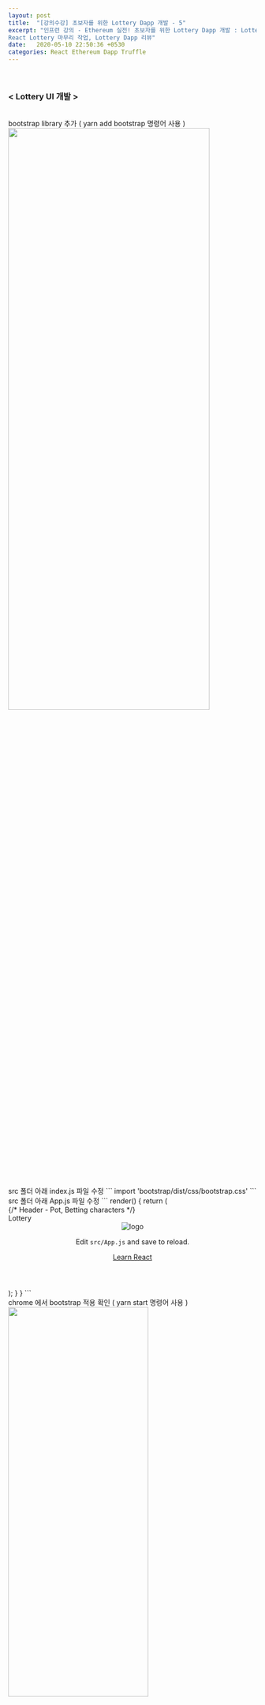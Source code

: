 ```yaml
---
layout: post
title:  "[강의수강] 초보자를 위한 Lottery Dapp 개발 - 5"
excerpt: "인프런 강의 - Ethereum 실전! 초보자를 위한 Lottery Dapp 개발 : Lottery UI 개발, Lottery UI 기능 개발, 
React Lottery 마무리 작업, Lottery Dapp 리뷰"
date:   2020-05-10 22:50:36 +0530
categories: React Ethereum Dapp Truffle
---
```



<br/>

<h3>< Lottery UI 개발 ></h3>  

<br/>
bootstrap library 추가 ( yarn add bootstrap 명령어 사용 )  
<img src="/assets/imgs/Lottery&Dapp_95.png" width="90%" height="55%" >   

<br/>
src 폴더 아래 index.js 파일 수정    
```
import 'bootstrap/dist/css/bootstrap.css'
```

<br/>
src 폴더 아래 App.js 파일 수정    
```
render() {
    return (
      <div className="App">
        {/* Header - Pot, Betting characters */}
        <div className="container">
          <div className="jumbotron">
            Lottery
          </div>
        </div>
        <header className="App-header">
          <img src={logo} className="App-logo" alt="logo"/>
          <p>
            Edit <code>src/App.js</code> and save to reload.
          </p>
          <a 
          className="App-link"
          href="https://reactjs.org"
          target="_blank"
          rel="noopener noreferrer">
            Learn React
          </a>
        </header>
      </div>
    );
  }
}
```

<br/>
chrome 에서 bootstrap 적용 확인 ( yarn start 명령어 사용 )  
<img src="/assets/imgs/Lottery&Dapp_96.png" width="75%" height="45%" >  

+ bootstrap4의 jumbotron 테마 활용 : [https://www.w3schools.com/bootstrap4/bootstrap_jumbotron.asp](https://www.w3schools.com/bootstrap4/bootstrap_jumbotron.asp)  


<br/>
src 폴더 아래 App.js 파일 수정 ( constructor 추가, render 수정 )      
```
constructor(props) {
  super(props);

  this.state = {
    betRecords: [],
    winRecords: [],
    failRecords: [],
    pot: '0',
    challenges: ['A', 'B'],
    finalRecords: [{
      bettor:'0xabcd...',
      index:'0',
      challenges:'ab',
      answer:'ab',
      targetBlockNumber:'10',
      pot:'0'
    }]
  }
}

render() {
  return (
    <div className="App">
      {/* Header - Pot, Betting characters */}
      <div className="container">
        <div className="jumbotron">
          <h1>Current Pot : {this.state.pot}</h1>
          <p>Lottery</p>
          <p>Lottery tutorial</p>
          <p>Your Bet</p>
          <p>{this.state.challenges[0]} {this.state.challenges[1]}</p>
        </div>
      </div>
        
      <header className="App-header">
        <img src={logo} className="App-logo" alt="logo"/>
        <p>
          Edit <code>src/App.js</code> and save to reload.
        </p>
        <a 
        className="App-link"
        href="https://reactjs.org"
        target="_blank"
        rel="noopener noreferrer">
          Learn React
        </a>
      </header>
    </div>
  );
}
```

<br/>
Chrome 새로고침 후, 변경사항 확인  
<img src="/assets/imgs/Lottery&Dapp_97.png" width="75%" height="45%" >  

<br/>
src 폴더 아래 App.js 파일 수정 ( getCard 추가, render 수정 )      
```
getCard = (_Character, _cardStyle) => {
  return (
    <button className={_cardStyle} >
      <div className ="card-body text-center">
        <p className="card-text"></p>
        <p className="card-text text-center">A</p>
        <p className="card-text"></p>
      </div>
    </button>
  )
}

render() {
    return (
      <div className="App">
        {/* Header - Pot, Betting characters */}
        <div className="container">
          <div className="jumbotron">
            <h1>Current Pot : {this.state.pot}</h1>
            <p>Lottery</p>
            <p>Lottery tutorial</p>
            <p>Your Bet</p>
            <p>{this.state.challenges[0]} {this.state.challenges[1]}</p>
          </div>
        </div>

        {/* Card section */}
        <div className="container">
          <div className="card-group">
            {this.getCard('A', 'card bg-primary')}
            {this.getCard('B', 'card bg-warning')}
            {this.getCard('C', 'card bg-danger')}
            {this.getCard('0', 'card bg-success')}
          </div>
        </div>


      </div>
    );
  }
}
```
+ bootstrap4 card 사용 : [https://www.w3schools.com/bootstrap4/bootstrap_cards.asp](https://www.w3schools.com/bootstrap4/bootstrap_cards.asp)  


<br/>
Chrome 새로고침 후, 변경사항 확인 -> 4가지의 Card view 확인 가능   
<img src="/assets/imgs/Lottery&Dapp_98.png" width="75%" height="45%" >  



<br/>
src 폴더 아래 App.js 파일 수정 ( getCard 수정 )      
```
getCard = (_Character, _cardStyle) => {
  let _card = '';
  if(_Character === 'A'){
    _card = '🂡'
  }
  if(_Character === 'B'){
    _card = '🂱'
  }
  if(_Character === 'C'){
    _card = '🃁'
  }
  if(_Character === '0'){
    _card = '🃑'
  }

  return (
    <button className={_cardStyle}>
      <div className ="card-body text-center">
        <p className="card-text"></p>
        <p className="card-text text-center" style={{fontSize:300}}>{_card}</p>
        <p className="card-text"></p>
      </div>
    </button>
  )
}
```
+ card deck 사용 : [https://en.wikipedia.org/wiki/Standard_52-card_deck](https://en.wikipedia.org/wiki/Standard_52-card_deck) 

<br/>
Chrome 새로고침 후, 변경사항 확인     
<img src="/assets/imgs/Lottery&Dapp_99.png" width="75%" height="45%" >  

<br/>
src 폴더 아래 App.js 파일 수정 ( render 수정 )      
```
render() {
  return (
    <div className="App">
      {/* Header - Pot, Betting characters */}
      <div className="container">
        <div className="jumbotron">
          <h1>Current Pot : {this.state.pot}</h1>
          <p>Lottery</p>
          <p>Lottery tutorial</p>
          <p>Your Bet</p>
          <p>{this.state.challenges[0]} {this.state.challenges[1]}</p>
        </div>
      </div>

      {/* Card section */}
      <div className="container">
        <div className="card-group">
          {this.getCard('A', 'card bg-primary')}
          {this.getCard('B', 'card bg-warning')}
          {this.getCard('C', 'card bg-danger')}
          {this.getCard('0', 'card bg-success')}
        </div>
      </div>
      <br></br>
      <div className="container">
        <button className="btn btn-danger btn-lg">BET!</button>
      </div>
      <br></br>
      <div className="container">
        <table className="table table-dark table-striped">
          <thead>
            <tr>
              <th>Index</th>
              <th>Address</th>
              <th>Challenge</th>
              <th>Answer</th>
              <th>Pot</th>
              <th>Status</th>
              <th>AnswerBlockNumber</th>
            </tr>
          </thead>
          <tbody>
            {
              this.state.finalRecords.map((record, index) => {
                return (
                  <tr>
                    <td></td>
                    <td></td>
                    <td></td>
                    <td></td>
                    <td></td>
                    <td></td>
                    <td></td>
                  </tr>
                )
              })
            }
          </tbody>
        </table>
      </div>
    </div>
  );
}
```

<br/>
Chrome 새로고침 후, 변경사항 확인 -> Bet버튼 생성, table 생성        
<img src="/assets/imgs/Lottery&Dapp_100.png" width="75%" height="45%" >  



<br/>
* * *
<br/>
<h3>< Lottery UI 기능 개발 ></h3> 

<br/>
src 폴더 아래 App.js 파일 수정 ( getPot 추가 )      
```
async componentDidMount() {
  await this.initWeb3();
  await this.getBetEvents();
  await this.getPot(); // getPot 테스트  
}
  
getPot = async () => {
  let pot = await this.lotteryContract.methods.getPot().call();
  let potString = this.web3.utils.fromWei(pot.toString(), 'ether'); // pot 숫자 -> 문자열
  this.setState({pot:potString})
}
```

<br/>
Chrome 새로고침 후, 변경사항 확인 -> 실시간 팟머니 출력          
<img src="/assets/imgs/Lottery&Dapp_101.png" width="75%" height="45%" >  

<br/>
src 폴더 아래 App.js 파일 수정 ( componentDidMount 수정, pollData 추가, bet 함수 수정, render 수정 )      
```
async componentDidMount() {
  await this.initWeb3();
  // await this.pollData();
  setInterval(this.pollData, 1000); // 1초마다 호출  
}

pollData = async () => { 
  await this.getPot();
}

bet = async () => {
  // nonce - 특정 address 가 몇개의 트랜잭션들을 만들었는지 알수 있음 -> 트랜잭션 replay방지, 외부의 유저가 마음대로 사용하지 못하게 하는 기능o

  let challenges = '0x' + this.state.challenges[0].toLowerCase() + this.state.challenges[1].toLowerCase();
  let nonce = await this.web3.eth.getTransactionCount(this.account);
  this.lotteryContract.methods.betAndDistribute(challenges).send({from:this.account, value:5000000000000000, gas:300000, nonce:nonce})
}

render() {
   ...//생략
      <div className="container">
        <button className="btn btn-danger btn-lg" onClick={this.bet}>BET!</button> // onClick 추가 
      </div>
   ...//생략
  );
}
```


<br/>
Chrome 새로고침 후, Bet 버튼 클릭시 상호작용 확인
- Bet 버튼 클릭 전 Metamask 이더 확인  
<img src="/assets/imgs/Lottery&Dapp_102.png" width="35%" height="30%" >  
- Bet 버튼 클릭후 승인 선택  
<img src="/assets/imgs/Lottery&Dapp_103.png" width="35%" height="30%" >  
- 계약 이후 Metamask 이더 확인  
<img src="/assets/imgs/Lottery&Dapp_104.png" width="35%" height="30%" >  
- Chrome 창에서 실시가 팟머니 확인  
<img src="/assets/imgs/Lottery&Dapp_105.png" width="75%" height="45%" >  


<br/>
src 폴더 아래 App.js 파일 수정 ( onClickCard 추가, getCard 수정, bet 함수 수정 )      
```
bet = async () => {
  // nonce - 특정 address 가 몇개의 트랜잭션들을 만들었는지 알수 있음 -> 트랜잭션 replay방지, 외부의 유저가 마음대로 사용하지 못하게 하는 기능o

  let challenges = '0x' + this.state.challenges[0].toLowerCase() + this.state.challenges[1].toLowerCase();
  let nonce = await this.web3.eth.getTransactionCount(this.account);
  this.lotteryContract.methods.betAndDistribute(challenges).send({from:this.account, value:5000000000000000, gas:300000, nonce:nonce})
  .on('transactionHash', (hash) =>{
    console.log(hash)
  })
}

onClickCard = (_Character) => {
  this.setState({
    challenges : [this.state.challenges[1], _Character]
  })
}
  
getCard = (_Character, _cardStyle) => {
  ...//생략
  
  return (
    <button className={_cardStyle} onClick = {() => {this.onClickCard(_Character)}}> // onclick 추가  
      <div className ="card-body text-center">
        <p className="card-text"></p>
        <p className="card-text text-center" style={{fontSize:300}}>{_card}</p>
        <p className="card-text"></p>
      </div>
    </button>
  )
}
```

<br/>
Chrome 새로고침 후, console에서 Bet클릭 이후의 트랜잭션 해쉬 값 확인            
<img src="/assets/imgs/Lottery&Dapp_106.png" width="90%" height="55%" >  


<br/>
src 폴더 아래 App.js 파일 수정 ( pollData 수정, getBetEvents 수정, render 수정, getWinEvents 추가, getFailEvents 추가, makeFinalRecords 추가 )      
```
pollData = async () => {
  await this.getPot();
  await this.getBetEvents();
  await this.getWinEvents();
  await this.getFailEvents();
  this.makeFinalRecords();
}
  
getBetEvents = async () => {
  const records = [];
  let events = await this.lotteryContract.getPastEvents('BET', {fromBlock:0, toBlock:'latest'});
  console.log(events);
  for(let i=0;i<events.length;i+=1){
    const record = {}
    record.index = parseInt(events[i].returnValues.index, 10).toString();
    record.bettor = events[i].returnValues.bettor.slice(0,4) + '...' + events[i].returnValues.bettor.slice(40,42);
    record.betBlockNumber = events[i].blockNumber;
    record.targetBlockNumber = events[i].returnValues.answerBlockNumber.toString();
    record.challenges = events[i].returnValues.challenges;
    record.win = 'Not Revealed';
    record.answer = '0x00';
    records.unshift(record);
  }
  this.setState({betRecords:records})
}

getWinEvents = async () => {
  const records = [];
  let events = await this.lotteryContract.getPastEvents('WIN', {fromBlock:0, toBlock:'latest'});
    
  for(let i=0;i<events.length;i+=1){
    const record = {}
    record.index = parseInt(events[i].returnValues.index, 10).toString();
    record.amount = parseInt(events[i].returnValues.amount, 10).toString();
    records.unshift(record);
  }
  this.setState({winRecords:records})
}

getFailEvents = async () => {
  const records = [];
  let events = await this.lotteryContract.getPastEvents('FAIL', {fromBlock:0, toBlock:'latest'});
    
  for(let i=0;i<events.length;i+=1){
    const record = {}
    record.index = parseInt(events[i].returnValues.index, 10).toString();
    record.answer = events[i].returnValues.answer;
    records.unshift(record);
  }
  console.log(records);
  this.setState({failRecords:records})
}

makeFinalRecords = () => {
  let f = 0, w = 0;
  const records = [...this.state.betRecords];
  for(let i=0;i<this.state.betRecords.length;i+=1) {
    if(this.state.winRecords.length > 0 && this.state.betRecords[i].index === this.state.winRecords[w].index){
      records[i].win = 'WIN'
      records[i].answer = records[i].challenges;
      records[i].pot = this.web3.utils.fromWei(this.state.winRecords[w].amount, 'ether');
      if(this.state.winRecords.length - 1 > w) w++;
      
    } else if(this.state.failRecords.length > 0 && this.state.betRecords[i].index === this.state.failRecords[f].index){
        
      records[i].win = 'FAIL'
      records[i].answer = this.state.failRecords[f].answer;
      records[i].pot = 0;
      if(this.state.failRecords.length - 1 > f) f++;

    } else {
      records[i].answer = 'Not Revealed';
    }
  }
  this.setState({finalRecords:records})
}

render() {
   ...//생략
    <tbody>
       {
       this.state.finalRecords.map((record, index) => {
          return (
             <tr key={index}>
                <td>{record.index}</td>
                <td>{record.bettor}</td>
                <td>{record.challenges}</td>
                <td>{record.answer}</td>
                <td>{record.pot}</td>
                <td>{record.win}</td>
                <td>{record.targetBlockNumber}</td>
              </tr>
           )
         })
         }
     </tbody>
    ...//생략
  );
}
```

<br/>
Chrome 새로고침 후, history 테이블 출력 확인  
<img src="/assets/imgs/Lottery&Dapp_107.png" width="75%" height="45%" >  










